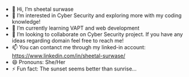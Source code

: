 - 👋 Hi, I’m sheetal surwase
- 👀 I’m interested in Cyber Security and exploring more with my coding knowledge!
- 🌱 I’m currently learning VAPT and web development
- 💞️ I’m looking to collaborate on Cyber Security project. If you have any ideas regarding domain feel free to reach me!
- 📫 You can contanct me through my linked-in account: https://www.linkedin.com/in/sheetal-surwase/
- 😄 Pronouns: She/Her
- ⚡ Fun fact: The sunset seems better than sunrise...


